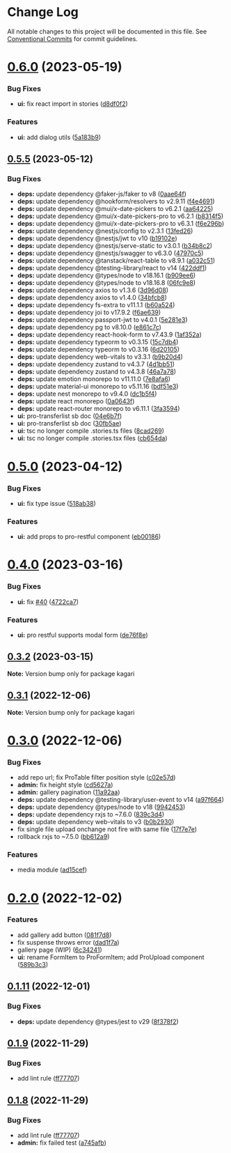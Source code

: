 # Change Log

All notable changes to this project will be documented in this file.
See [Conventional Commits](https://conventionalcommits.org) for commit guidelines.

# [0.6.0](https://github.com/kagari-project/kagari/compare/v0.5.11...v0.6.0) (2023-05-19)

### Bug Fixes

- **ui:** fix react import in stories ([d8df0f2](https://github.com/kagari-project/kagari/commit/d8df0f2844c808fc8d77e18556b705d4618c0ef8))

### Features

- **ui:** add dialog utils ([5a183b9](https://github.com/kagari-project/kagari/commit/5a183b9d4f59a1c1ede33ec508e31b975fbce02f))

## [0.5.5](https://github.com/kagari-project/kagari/compare/v0.5.4...v0.5.5) (2023-05-12)

### Bug Fixes

- **deps:** update dependency @faker-js/faker to v8 ([0aae64f](https://github.com/kagari-project/kagari/commit/0aae64faf143800050fc8dd9d5e917aa10e6bf75))
- **deps:** update dependency @hookform/resolvers to v2.9.11 ([f4e4691](https://github.com/kagari-project/kagari/commit/f4e46918270257227b818c744dce142564e77edd))
- **deps:** update dependency @mui/x-date-pickers to v6.2.1 ([aa64225](https://github.com/kagari-project/kagari/commit/aa642252ecbebb3fbcc766813a4441dcd76e59ae))
- **deps:** update dependency @mui/x-date-pickers-pro to v6.2.1 ([b8314f5](https://github.com/kagari-project/kagari/commit/b8314f5cf0fd7e1b3df8db94b5c2906cde312792))
- **deps:** update dependency @mui/x-date-pickers-pro to v6.3.1 ([f6e296b](https://github.com/kagari-project/kagari/commit/f6e296b06d5af5a76d18ab8547f791efadadce38))
- **deps:** update dependency @nestjs/config to v2.3.1 ([13fed26](https://github.com/kagari-project/kagari/commit/13fed26d93195af1bce1d4083924596934dda994))
- **deps:** update dependency @nestjs/jwt to v10 ([b19102e](https://github.com/kagari-project/kagari/commit/b19102e8feb8bd8774d2700afb2714d96ebb7a93))
- **deps:** update dependency @nestjs/serve-static to v3.0.1 ([b34b8c2](https://github.com/kagari-project/kagari/commit/b34b8c215873fc0970b3d736b88c3dfa003a0f70))
- **deps:** update dependency @nestjs/swagger to v6.3.0 ([47970c5](https://github.com/kagari-project/kagari/commit/47970c563425549a53cecd11ef78efe799caa5ab))
- **deps:** update dependency @tanstack/react-table to v8.9.1 ([a032c51](https://github.com/kagari-project/kagari/commit/a032c51e587bf30f62adaa543388f816cfb93576))
- **deps:** update dependency @testing-library/react to v14 ([422ddf1](https://github.com/kagari-project/kagari/commit/422ddf1ec261869c2b89d143dc1c56e6cadcc839))
- **deps:** update dependency @types/node to v18.16.1 ([b909ee6](https://github.com/kagari-project/kagari/commit/b909ee6cc4a3d9b8fe7ff1d05cce186b86e68ad5))
- **deps:** update dependency @types/node to v18.16.8 ([06fc9e8](https://github.com/kagari-project/kagari/commit/06fc9e85a698a5b04c489d64c26f4dac9a602d03))
- **deps:** update dependency axios to v1.3.6 ([3d96d08](https://github.com/kagari-project/kagari/commit/3d96d081273bf63d20e9880832e0c8a43261b433))
- **deps:** update dependency axios to v1.4.0 ([34bfcb8](https://github.com/kagari-project/kagari/commit/34bfcb8e69f3d8cef15a663c6c2e04eb090df4f6))
- **deps:** update dependency fs-extra to v11.1.1 ([b60a524](https://github.com/kagari-project/kagari/commit/b60a524f2b3f94d5a3de3dd086ef245d34437f8c))
- **deps:** update dependency joi to v17.9.2 ([f6ae639](https://github.com/kagari-project/kagari/commit/f6ae63982133a4d6a4cb3e3460634a4f28f9939e))
- **deps:** update dependency passport-jwt to v4.0.1 ([5e281e3](https://github.com/kagari-project/kagari/commit/5e281e324dcf992030df8824fc45af3c09108fdb))
- **deps:** update dependency pg to v8.10.0 ([e861c7c](https://github.com/kagari-project/kagari/commit/e861c7c697030c04fc1fd7be231dce0e84ed8000))
- **deps:** update dependency react-hook-form to v7.43.9 ([1af352a](https://github.com/kagari-project/kagari/commit/1af352a3f328514270278e5dfcd0db6849a535fa))
- **deps:** update dependency typeorm to v0.3.15 ([15c7db4](https://github.com/kagari-project/kagari/commit/15c7db4881d6fb58c94f1e5011b6c8f3ddaedbf5))
- **deps:** update dependency typeorm to v0.3.16 ([6d20105](https://github.com/kagari-project/kagari/commit/6d20105890e982496faae9eed91540e57ea08c24))
- **deps:** update dependency web-vitals to v3.3.1 ([b9b20d4](https://github.com/kagari-project/kagari/commit/b9b20d4238ac13cf811a6c189ae1640d219b67d0))
- **deps:** update dependency zustand to v4.3.7 ([4d1bb51](https://github.com/kagari-project/kagari/commit/4d1bb514e698ce72eb10ef42979c11da10778d16))
- **deps:** update dependency zustand to v4.3.8 ([46a7a78](https://github.com/kagari-project/kagari/commit/46a7a78b8557f31ec8bc8ab0a5e9eb2f2515423c))
- **deps:** update emotion monorepo to v11.11.0 ([7e8afa6](https://github.com/kagari-project/kagari/commit/7e8afa6fc1a2a38b98317f3937443b9a426a9937))
- **deps:** update material-ui monorepo to v5.11.16 ([bdf51e3](https://github.com/kagari-project/kagari/commit/bdf51e3565d4d88e40fdcf1db9fd033dff10f7f1))
- **deps:** update nest monorepo to v9.4.0 ([dc1b5f4](https://github.com/kagari-project/kagari/commit/dc1b5f42f7d225889528306262b6377905694812))
- **deps:** update react monorepo ([0a0643f](https://github.com/kagari-project/kagari/commit/0a0643fa50d040faf00cf0fe5061e7a94da50fc1))
- **deps:** update react-router monorepo to v6.11.1 ([3fa3594](https://github.com/kagari-project/kagari/commit/3fa359467096a6df40f1283eca17fc3b331d430b))
- **ui:** pro-transferlist sb doc ([04e6b7f](https://github.com/kagari-project/kagari/commit/04e6b7f67fa7b887f26f601539ad51269abdf236))
- **ui:** pro-transferlist sb doc ([30fb5ae](https://github.com/kagari-project/kagari/commit/30fb5ae9e7e32ab4ddebca315cd07c49c3d0b046))
- **ui:** tsc no longer compile .stories.ts files ([8cad269](https://github.com/kagari-project/kagari/commit/8cad2692365d6f2637da450ff81c65a106ecea3f))
- **ui:** tsc no longer compile .stories.tsx files ([cb654da](https://github.com/kagari-project/kagari/commit/cb654dac5b1541da6ad1a020856497edd640c1aa))

# [0.5.0](https://github.com/kagari-project/kagari/compare/v0.4.13...v0.5.0) (2023-04-12)

### Bug Fixes

- **ui:** fix type issue ([518ab38](https://github.com/kagari-project/kagari/commit/518ab38e703e93f0ab3f5105795e6f974489d8ae))

### Features

- **ui:** add props to pro-restful component ([eb00186](https://github.com/kagari-project/kagari/commit/eb00186f1a183eadf8fc76deb49c697b81d9e5a7))

# [0.4.0](https://github.com/kagari-project/kagari/compare/v0.3.4...v0.4.0) (2023-03-16)

### Bug Fixes

- **ui:** fix [#40](https://github.com/kagari-project/kagari/issues/40) ([4722ca7](https://github.com/kagari-project/kagari/commit/4722ca7c6ba11bd442f1d5c9ecef8d557f3fd8ff))

### Features

- **ui:** pro restful supports modal form ([de76f8e](https://github.com/kagari-project/kagari/commit/de76f8efa5adcbd0cd4317f5d789bea87d0181b2))

## [0.3.2](https://github.com/kagari-project/kagari/compare/v0.3.0...v0.3.2) (2023-03-15)

**Note:** Version bump only for package kagari

## [0.3.1](https://github.com/kagari-project/kagari/compare/v0.3.0...v0.3.1) (2022-12-06)

**Note:** Version bump only for package kagari

# [0.3.0](https://github.com/kagari-project/kagari/compare/v0.2.1...v0.3.0) (2022-12-06)

### Bug Fixes

- add repo url; fix ProTable filter position style ([c02e57d](https://github.com/kagari-project/kagari/commit/c02e57d4ded56b48f6f5ab48b3a75f2ffe4ec9b4))
- **admin:** fix height style ([cd5627a](https://github.com/kagari-project/kagari/commit/cd5627a4929974e42d41b18e8b24068f16d5736d))
- **admin:** gallery pagination ([11a92aa](https://github.com/kagari-project/kagari/commit/11a92aad64a3e9aaa6b34ec7cff4f738b626eb8b))
- **deps:** update dependency @testing-library/user-event to v14 ([a97f664](https://github.com/kagari-project/kagari/commit/a97f664f5ed05d77b736fb793e6c5e383427019e))
- **deps:** update dependency @types/node to v18 ([9942453](https://github.com/kagari-project/kagari/commit/994245316bb575aec3101e51a1dbb68b969c2bd7))
- **deps:** update dependency rxjs to ~7.6.0 ([839c3d4](https://github.com/kagari-project/kagari/commit/839c3d48981dc56ef224d75d5f506b904a0282bd))
- **deps:** update dependency web-vitals to v3 ([b0b2930](https://github.com/kagari-project/kagari/commit/b0b2930f422c6328c7cb56f184cfa7dc9ae631a1))
- fix single file upload onchange not fire with same file ([17f7e7e](https://github.com/kagari-project/kagari/commit/17f7e7e3fb40d6c2df8e6c2916940da09fe7565f))
- rollback rxjs to ~7.5.0 ([bb612a9](https://github.com/kagari-project/kagari/commit/bb612a98cf6b06972b115f5f8cff836325534796))

### Features

- media module ([ad15cef](https://github.com/kagari-project/kagari/commit/ad15cef4efd4f0a60a88f79dc8b60dd992c5a204))

# [0.2.0](https://github.com/kagari-project/kagari/compare/v0.1.12...v0.2.0) (2022-12-02)

### Features

- add gallery add button ([081f7d8](https://github.com/kagari-project/kagari/commit/081f7d8d482eea33732b78d67c229224f1759800))
- fix suspense throws error ([dad1f7a](https://github.com/kagari-project/kagari/commit/dad1f7a91d82c6ca281584e5bf13a905abaa8e2d))
- gallery page (WIP) ([6c34241](https://github.com/kagari-project/kagari/commit/6c342412b3a1469eafa8ec79688318c5871e43dd))
- **ui:** rename FormItem to ProFormItem; add ProUpload component ([589b3c3](https://github.com/kagari-project/kagari/commit/589b3c37c8ee940b7c2c05bd79a1858d335d6770))

## [0.1.11](https://github.com/kagari-project/kagari/compare/v0.1.10...v0.1.11) (2022-12-01)

### Bug Fixes

- **deps:** update dependency @types/jest to v29 ([8f378f2](https://github.com/kagari-project/kagari/commit/8f378f2550df1ccedd34090ddddf8c0a52806ccc))

## [0.1.9](https://github.com/kagari-project/kagari/compare/v0.1.7...v0.1.9) (2022-11-29)

### Bug Fixes

- add lint rule ([ff77707](https://github.com/kagari-project/kagari/commit/ff77707ad00a190de896ed76cef8d28db4cb459c))

## [0.1.8](https://github.com/kagari-project/kagari/compare/v0.1.7...v0.1.8) (2022-11-29)

### Bug Fixes

- add lint rule ([ff77707](https://github.com/kagari-project/kagari/commit/ff77707ad00a190de896ed76cef8d28db4cb459c))
- **admin:** fix failed test ([a745afb](https://github.com/kagari-project/kagari/commit/a745afb1e4801972944f938528ea975b88d785b3))
